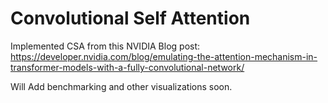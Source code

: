 # Convolutional Self Attention
Implemented CSA from this NVIDIA Blog post:
https://developer.nvidia.com/blog/emulating-the-attention-mechanism-in-transformer-models-with-a-fully-convolutional-network/


Will Add benchmarking and other visualizations soon.
